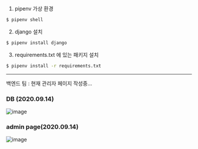 1. pipenv 가상 환경
```bash
$ pipenv shell
```

2. django 설치
```bash
$ pipenv install django
```

3. requirements.txt 에 있는 패키지 설치
```bash
$ pipenv install -r requirements.txt
```

---
백엔드 팀 : 현재 관리자 페이지 작성중...

### DB (2020.09.14)
![image](https://user-images.githubusercontent.com/45345120/93066180-9efabc80-f6b4-11ea-9a15-2f2a8cc5df5a.png) 
### admin page(2020.09.14)
![image](https://user-images.githubusercontent.com/45345120/93158495-2db81980-f747-11ea-97a9-84c865af2988.png)